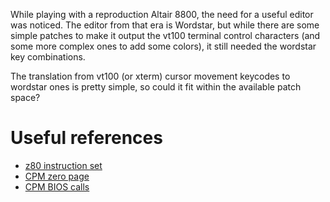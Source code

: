 While playing with a reproduction Altair 8800, the need for a useful editor
was noticed.  The editor from that era is Wordstar, but while there are some
simple patches to make it output the vt100 terminal control characters (and
some more complex ones to add some colors), it still needed the wordstar
key combinations.

The translation from vt100 (or xterm) cursor movement keycodes to wordstar
ones is pretty simple, so could it fit within the available patch space?

# Useful references

- [z80 instruction set](ttp://z80-heaven.wikidot.com/instructions-set)
- [CPM zero page](https://en.wikipedia.org/wiki/Zero_page_(CP/M))
- [CPM BIOS calls](https://www.seasip.info/Cpm/bios.html)

